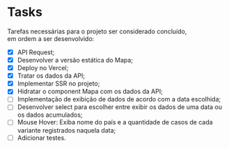 # Tasks

Tarefas necessárias para o projeto ser considerado concluído,  
em ordem a ser desenvolvido:

- [x] API Request;
- [x] Desenvolver a versão estática do Mapa;
- [x] Deploy no Vercel;
- [x] Tratar os dados da API;
- [x] Implementar SSR no projeto;
- [x] Hidratar o component Mapa com os dados da API;
- [ ] Implementação de exibição de dados de acordo com a data escolhida;
- [ ] Desenvolver select para escolher entre exibir os dados de uma data ou os dados acumulados;
- [ ] Mouse Hover: Exiba nome do país e a quantidade de casos de cada variante registrados naquela data;
- [ ] Adicionar testes.
